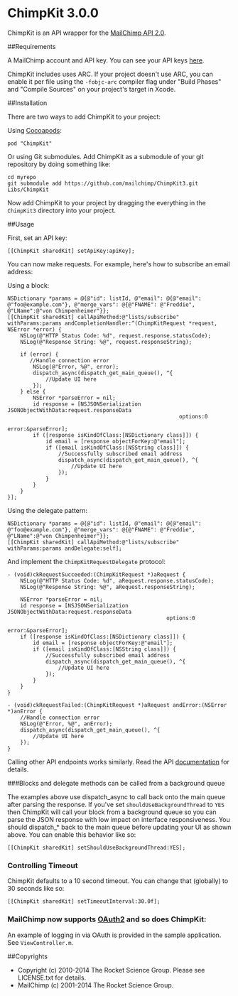 # ChimpKit 3.0.0

ChimpKit is an API wrapper for the [MailChimp API 2.0](http://www.mailchimp.com/api).

##Requirements

A MailChimp account and API key. You can see your API keys [here](http://admin.mailchimp.com/account/api).

ChimpKit includes uses ARC. If your project doesn't use ARC, you can enable it per file using the `-fobjc-arc` compiler flag under "Build Phases" and "Compile Sources" on your project's target in Xcode.

##Installation

There are two ways to add ChimpKit to your project:

Using [Cocoapods](cocoapods.org):

    pod "ChimpKit"

Or using Git submodules. Add ChimpKit as a submodule of your git repository by doing something like:

    cd myrepo
    git submodule add https://github.com/mailchimp/ChimpKit3.git Libs/ChimpKit

Now add ChimpKit to your project by dragging the everything in the `ChimpKit3` directory into your project.

##Usage

First, set an API key:

    [[ChimpKit sharedKit] setApiKey:apiKey];

You can now make requests. For example, here's how to subscribe an email address:

Using a block:

    NSDictionary *params = @{@"id": listId, @"email": @{@"email": @"foo@example.com"}, @"merge_vars": @{@"FNAME": @"Freddie", @"LName":@"von Chimpenheimer"}};
    [[ChimpKit sharedKit] callApiMethod:@"lists/subscribe" withParams:params andCompletionHandler:^(ChimpKitRequest *request, NSError *error) {
        NSLog(@"HTTP Status Code: %d", request.response.statusCode);
        NSLog(@"Response String: %@", request.responseString);
      
        if (error) {
           //Handle connection error
            NSLog(@"Error, %@", error);
            dispatch_async(dispatch_get_main_queue(), ^{
                //Update UI here
            });
        } else {
            NSError *parseError = nil;
            id response = [NSJSONSerialization JSONObjectWithData:request.responseData
                                                          options:0
                                                            error:&parseError];
            if ([response isKindOfClass:[NSDictionary class]]) {
                id email = [response objectForKey:@"email"];
                if ([email isKindOfClass:[NSString class]]) {
                    //Successfully subscribed email address
                    dispatch_async(dispatch_get_main_queue(), ^{
                        //Update UI here
                    });
                }
            }
        }
    }];

Using the delegate pattern:

    NSDictionary *params = @{@"id": listId, @"email": @{@"email": @"foo@example.com"}, @"merge_vars": @{@"FNAME": @"Freddie", @"LName":@"von Chimpenheimer"}};
    [[ChimpKit sharedKit] callApiMethod:@"lists/subscribe" withParams:params andDelegate:self];

And implement the `ChimpKitRequestDelegate` protocol:

    - (void)ckRequestSucceeded:(ChimpKitRequest *)aRequest {
        NSLog(@"HTTP Status Code: %d", aRequest.response.statusCode);
        NSLog(@"Response String: %@", aRequest.responseString);
    
        NSError *parseError = nil;
        id response = [NSJSONSerialization JSONObjectWithData:request.responseData
                                                      options:0
                                                        error:&parseError];
        if ([response isKindOfClass:[NSDictionary class]]) {
            id email = [response objectForKey:@"email"];
            if ([email isKindOfClass:[NSString class]]) {
                //Successfully subscribed email address
                dispatch_async(dispatch_get_main_queue(), ^{
                    //Update UI here
                });
            }
        }
    }

    - (void)ckRequestFailed:(ChimpKitRequest *)aRequest andError:(NSError *)anError {
        //Handle connection error
        NSLog(@"Error, %@", anError);
        dispatch_async(dispatch_get_main_queue(), ^{
            //Update UI here
        });
    }

Calling other API endpoints works similarly. Read the API [documentation](http://www.mailchimp.com/api/2.0) for details.

###Blocks and delegate methods can be called from a background queue

The examples above use dispatch_async to call back onto the main queue after parsing the response. If you've set `shouldUseBackgroundThread` to `YES` then ChimpKit will call your block from a background queue so you can parse the JSON response with low impact on interface responsiveness. You should dispatch_* back to the main queue before updating your UI as shown above. You can enable this behavior like so:

    [[ChimpKit sharedKit] setShouldUseBackgroundThread:YES];

### Controlling Timeout

ChimpKit defaults to a 10 second timeout. You can change that (globally) to 30 seconds like so:

    [[ChimpKit sharedKit] setTimeoutInterval:30.0f];

### MailChimp now supports [OAuth2](http://apidocs.mailchimp.com/oauth2/) and so does ChimpKit:

An example of logging in via OAuth is provided in the sample application. See `ViewController.m`.

##Copyrights

* Copyright (c) 2010-2014 The Rocket Science Group. Please see LICENSE.txt for details.
* MailChimp (c) 2001-2014 The Rocket Science Group.